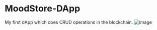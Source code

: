 # MoodStore-DApp
My first dApp which does CRUD operations in the blockchain.
![image](https://user-images.githubusercontent.com/98062575/152702753-a0a2b74a-5dc8-4e93-8e8c-ad61b37b6736.png)
